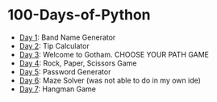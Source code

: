 ﻿# 100-Days-of-Python

- [Day 1](Day1): Band Name Generator
- [Day 2](Day2): Tip Calculator
- [Day 3](Day3): Welcome to Gotham. CHOOSE YOUR PATH GAME
- [Day 4](Day4): Rock, Paper, Scissors Game
- [Day 5](Day5): Password Generator
- [Day 6](Day6): Maze Solver (was not able to do in my own ide)
- [Day 7](Day7): Hangman Game